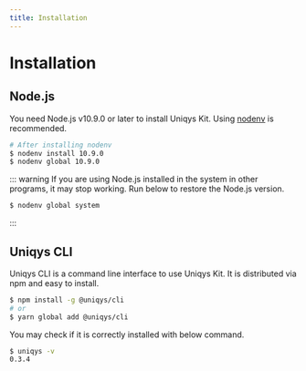 ```yaml
---
title: Installation
---
```


# Installation

## Node.js

You need Node.js v10.9.0 or later to install Uniqys Kit.
Using [nodenv](https://github.com/nodenv/nodenv) is recommended.

```bash
# After installing nodenv
$ nodenv install 10.9.0
$ nodenv global 10.9.0
```

::: warning
If you are using Node.js installed in the system in other programs, it may stop working.
Run below to restore the Node.js version.
```bash
$ nodenv global system
```
:::

## Uniqys CLI

Uniqys CLI is a command line interface to use Uniqys Kit.
It is distributed via npm and easy to install.

```bash
$ npm install -g @uniqys/cli
# or
$ yarn global add @uniqys/cli
```

You may check if it is correctly installed with below command.

```bash
$ uniqys -v
0.3.4
```
